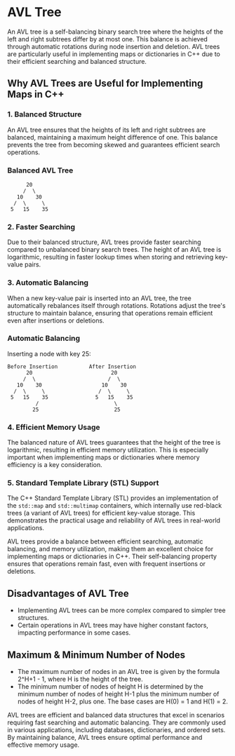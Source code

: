 # AVL Tree

An AVL tree is a self-balancing binary search tree where the heights of the left and right subtrees differ by at most one. This balance is achieved through automatic rotations during node insertion and deletion. AVL trees are particularly useful in implementing maps or dictionaries in C++ due to their efficient searching and balanced structure.

## Why AVL Trees are Useful for Implementing Maps in C++

### 1. Balanced Structure
An AVL tree ensures that the heights of its left and right subtrees are balanced, maintaining a maximum height difference of one. This balance prevents the tree from becoming skewed and guarantees efficient search operations. 

### Balanced AVL Tree
```
      20
     /  \
   10    30
  /  \     \
 5   15    35
```

### 2. Faster Searching
Due to their balanced structure, AVL trees provide faster searching compared to unbalanced binary search trees. The height of an AVL tree is logarithmic, resulting in faster lookup times when storing and retrieving key-value pairs.

### 3. Automatic Balancing
When a new key-value pair is inserted into an AVL tree, the tree automatically rebalances itself through rotations. Rotations adjust the tree's structure to maintain balance, ensuring that operations remain efficient even after insertions or deletions.

### Automatic Balancing
Inserting a node with key 25:
```
Before Insertion          After Insertion
      20                         20
     /  \                       /  \
   10    30                   10    30
  /  \     \                 /  \     \
 5   15    35               5   15    35
         /                        \
        25                        25
```

### 4. Efficient Memory Usage
The balanced nature of AVL trees guarantees that the height of the tree is logarithmic, resulting in efficient memory utilization. This is especially important when implementing maps or dictionaries where memory efficiency is a key consideration.

### 5. Standard Template Library (STL) Support
The C++ Standard Template Library (STL) provides an implementation of the `std::map` and `std::multimap` containers, which internally use red-black trees (a variant of AVL trees) for efficient key-value storage. This demonstrates the practical usage and reliability of AVL trees in real-world applications.

AVL trees provide a balance between efficient searching, automatic balancing, and memory utilization, making them an excellent choice for implementing maps or dictionaries in C++. Their self-balancing property ensures that operations remain fast, even with frequent insertions or deletions.
## Disadvantages of AVL Tree

- Implementing AVL trees can be more complex compared to simpler tree structures.
- Certain operations in AVL trees may have higher constant factors, impacting performance in some cases.

## Maximum & Minimum Number of Nodes

- The maximum number of nodes in an AVL tree is given by the formula 2^H+1 - 1, where H is the height of the tree.
- The minimum number of nodes of height H is determined by the minimum number of nodes of height H-1 plus the minimum number of nodes of height H-2, plus one. The base cases are H(0) = 1 and H(1) = 2.

AVL trees are efficient and balanced data structures that excel in scenarios requiring fast searching and automatic balancing. They are commonly used in various applications, including databases, dictionaries, and ordered sets. By maintaining balance, AVL trees ensure optimal performance and effective memory usage.
